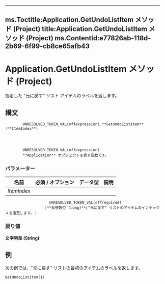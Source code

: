 

---
ms.Toctitle:Application.GetUndoListItem メソッド (Project)
title:Application.GetUndoListItem メソッド (Project)
ms.ContentId:e77826ab-118d-2b69-6f99-cb8ce65afb43
---
# Application.GetUndoListItem メソッド (Project)




指定した "元に戻す" リスト アイテムのラベルを返します。

## 構文

            UNRESOLVED_TOKEN_VAL(offexpression).**GetUndoListItem**(**ItemIndex**)




            UNRESOLVED_TOKEN_VAL(offexpression)
            **Application** オブジェクトを表す変数です。

### パラメーター

|**名前**|**必須 / オプション**|**データ型**|**説明**|
|---|---|---|---|
|*ItemIndex*|
                        UNRESOLVED_TOKEN_VAL(offrequired)
                      |**長整数型 (Long)**|"元に戻す" リストのアイテムのインデックスを指定します。|



### 戻り値
**文字列型 (String)**





## 例
次の例では、"元に戻す" リストの最初のアイテムのラベルを返します。

```vba
GetUndoListItem(1)
```





